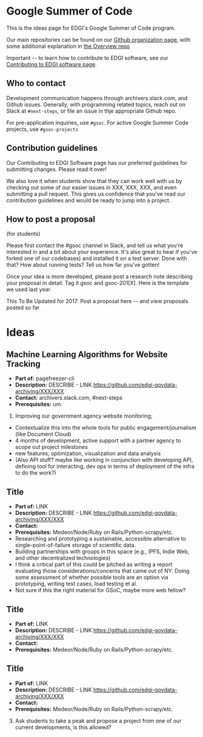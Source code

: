 # Google Summer of Code

This is the ideas page for EDGI's Google Summer of Code program.

Our main repositories can be found on our [Github organization page](https://github.com/edgi-govdata-archiving/), with some additional explanation in [the Overview repo](https://github.com/edgi-govdata-archiving/overview/)

Important -- to learn how to contribute to EDGI software, see our [Contributing to EDGI software page](https://github.com/edgi-govdata-archiving/overview/blob/master/CONTRIBUTING.md). 

## Who to contact

Development communication happens through archivers.slack.com, and Github issues. Generally, with programming related topics, reach out on Slack at `#next-steps`, or file an issue in thje appropriate Github repo. 

For pre-application inquiries, use `#gsoc`. For active Google Summer Code projects, use `#gsoc-projects`

## Contribution guidelines

Our Contributing to EDGI Software page has our preferred guidelines for submitting changes. Please read it over!

We also love it when students show that they can work well with us by checking out some of our easier issues in XXX, XXX, XXX, and even submitting a pull request. This gives us confidence that you've read our contribution guidelines and would be ready to jump into a project.

## How to post a proposal

(for students)

Please first contact the #gsoc channel in Slack, and tell us what you're interested in and a bit about your experience. It's also great to hear if you've forked one of our codebases) and installed it on a test server. Done with that? How about running tests? Tell us how far you've gotten!

Once your idea is more developed, please post a research note describing your proposal in detail. Tag it gsoc and gsoc-201[X]. Here is the template we used last year.

This To Be Updated for 2017: Post a proposal here -- and view proposals posted so far


# Ideas

## Machine Learning Algorithms for Website Tracking
- **Part of:** pagefreezer-cli
- **Description:** DESCRIBE - LINK https://github.com/edgi-govdata-archiving/XXX/XXX
- **Contact:** archivers.slack.com, #next-steps
- **Prerequisites:** um.

1. Improving our government agency website monitoring;
 - Contextualize this into the whole tools for public engagement/journalism (like Document Cloud)
 - 4 months of development, active support with a partner agency to scope out project milestones
 - new features, optimization, visualization and data analysis
 - (Also API stuff? maybe like working in conjunction with developing API, defining tool for interacting, dev ops in terms of deployment of the infra to do the work?)


## Title
- **Part of:** LINK
- **Description:** DESCRIBE - LINK https://github.com/edgi-govdata-archiving/XXX/XXX
- **Contact:** 
- **Prerequisites:** Medeor/Node/Ruby on Rails/Python-scrapy/etc.
- Researching and prototyping a sustainable, accessible alternative to single-point-of-failure storage of scientific data.
 - Building partnerships with groups in this space (e.g., IPFS, Indie Web, and other decentralized technologies)
 - I think a critical part of this could be pitched as writing a report evaluating those considerations/concerns that  came out of NY. Doing some assessment of whether possible tools are an option via prototyping, writing test cases, load testing et al.
 - Not sure if this the right material for GSoC, maybe more web fellow?

## Title
- **Part of:** LINK
- **Description:** DESCRIBE - LINK https://github.com/edgi-govdata-archiving/XXX/XXX
- **Contact:** 
- **Prerequisites:** Medeor/Node/Ruby on Rails/Python-scrapy/etc.

## Title
- **Part of:** LINK
- **Description:** DESCRIBE - LINK https://github.com/edgi-govdata-archiving/XXX/XXX
- **Contact:** 
- **Prerequisites:** Medeor/Node/Ruby on Rails/Python-scrapy/etc.
3. Ask students to take a peak and propose a project from one of our current developments, is this allowed?
